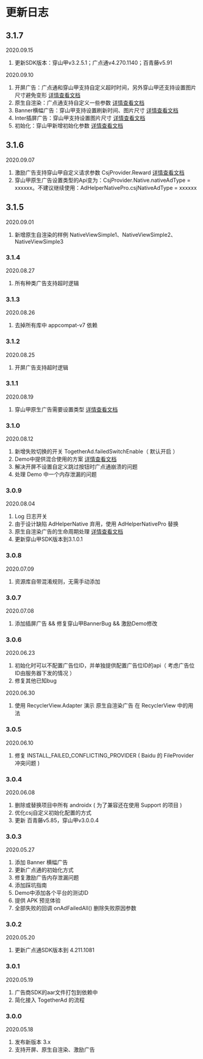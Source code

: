 # 更新日志

## 3.1.7

2020.09.15

1. 更新SDK版本：穿山甲v3.2.5.1；广点通v4.270.1140；百青藤v5.91

2020.09.10

1. 开屏广告：广点通和穿山甲支持自定义超时时间，另外穿山甲还支持设置图片尺寸避免变形 [详情查看文档](doc/splash.md)
2. 原生自渲染：广点通支持自定义一些参数  [详情查看文档](doc/native.md)
3. Banner横幅广告：穿山甲支持设置刷新时间、图片尺寸 [详情查看文档](doc/banner.md)
4. Inter插屏广告：穿山甲支持设置图片尺寸 [详情查看文档](doc/inter.md)
5. 初始化：穿山甲新增初始化参数 [详情查看文档](doc/prepare.md)

## 3.1.6

2020.09.07

1. 激励广告支持穿山甲自定义请求参数 CsjProvider.Reward [详情查看文档](doc/reward.md)
2. 穿山甲原生广告设置类型的Api变为：CsjProvider.Native.nativeAdType = xxxxxx。不建议继续使用：AdHelperNativePro.csjNativeAdType = xxxxxx

## 3.1.5

2020.09.01

1. 新增原生自渲染的样例 NativeViewSimple1、NativeViewSimple2、NativeViewSimple3

### 3.1.4

2020.08.27

1. 所有种类广告支持超时逻辑

### 3.1.3

2020.08.26

1. 去掉所有库中 appcompat-v7 依赖

### 3.1.2

2020.08.25

1. 开屏广告支持超时逻辑

### 3.1.1

2020.08.19

1. 穿山甲原生广告需要设置类型 [详情查看文档](doc/native.md)

### 3.1.0

2020.08.12

1. 新增失败切换的开关 TogetherAd.failedSwitchEnable（ 默认开启 ）
2. Demo中提供混合使用的方案 [详情查看文档](doc/hybrid.md)
3. 解决开屏不设置自定义跳过按钮时广点通崩溃的问题
4. 处理 Demo 中一个内存泄漏的问题

### 3.0.9

2020.08.04

1. Log 日志开关
2. 由于设计缺陷 AdHelperNative 弃用，使用 AdHelperNativePro 替换
3. 原生自渲染广告的生命周期处理 [详情查看文档](doc/native.md)
4. 更新穿山甲SDK版本到3.1.0.1

### 3.0.8

2020.07.09

1. 资源库自带混淆规则，无需手动添加

### 3.0.7

2020.07.08

1. 添加插屏广告 && 修复穿山甲BannerBug && 激励Demo修改

### 3.0.6

2020.06.23

1. 初始化时可以不配置广告位ID，并单独提供配置广告位ID的api（ 考虑广告位ID由服务器下发的情况 ）
2. 修复其他已知bug

2020.06.30

1. 使用 RecyclerView.Adapter 演示 原生自渲染广告 在 RecyclerView 中的用法

### 3.0.5

2020.06.10

1. 修复 INSTALL_FAILED_CONFLICTING_PROVIDER ( Baidu 的 FileProvider 冲突问题 )

### 3.0.4

2020.06.08

1. 删除或替换项目中所有 androidx ( 为了兼容还在使用 Support 的项目 )
2. 优化csj自定义初始化配置的方式
3. 更新 百青藤v5.85，穿山甲v3.0.0.4

### 3.0.3

2020.05.27

1. 添加 Banner 横幅广告
2. 更新广点通的初始化方式
3. 修复激励广告内存泄漏问题
4. 添加踩坑指南
5. Demo中添加各个平台的测试ID
6. 提供 APK 预览体验
7. 全部失败的回调 onAdFailedAll() 删除失败原因参数

### 3.0.2

2020.05.20

1. 更新广点通SDK版本到 4.211.1081

### 3.0.1

2020.05.19  

1. 广告商SDK的aar文件打包到依赖中
2. 简化接入 TogetherAd 的流程

### 3.0.0

2020.05.18

1. 发布新版本 3.x
2. 支持开屏、原生自渲染、激励广告